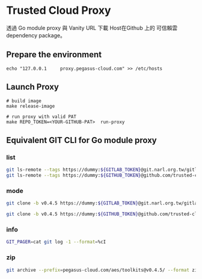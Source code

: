 # Trusted Cloud Proxy

透過 Go module proxy 與 Vanity URL 下載 Host在Github 上的 可信賴雲 dependency package。

## Prepare the environment

```shell
echo "127.0.0.1     proxy.pegasus-cloud.com" >> /etc/hosts
```


## Launch Proxy
```shell
# build image
make release-image

# run proxy with valid PAT
make REPO_TOKEN=<YOUR-GITHUB-PAT>  run-proxy
```


## Equivalent GIT CLI for Go module proxy

### list

```bash
git ls-remote --tags https://dummy:${GITLAB_TOKEN}@git.narl.org.tw/gitlab-ee/trusted-cloud/services/toolkits.git | rev | cut -d/ -f1 | rev
git ls-remote --tags https://dummy:${GITHUB_TOKEN}@github.com/trusted-cloud/toolkits.git | rev | cut -d/ -f1 | rev
```


### mode

```bash
git clone -b v0.4.5 https://dummy:${GITLAB_TOKEN}@git.narl.org.tw/gitlab-ee/trusted-cloud/services/toolkits.git

git clone -b v0.4.5 https://dummy:${GITHUB_TOKEN}@github.com/trusted-cloud/toolkits.git 
```


### info

```bash
GIT_PAGER=cat git log -1 --format=%cI
```

### zip

```bash
git archive --prefix=pegasus-cloud.com/aes/toolkits@v0.4.5/ --format zip --output source.zip v0.4.5 . ':!/.git*'
```